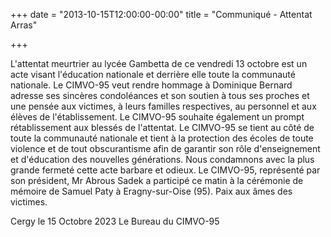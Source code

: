 +++
date = "2013-10-15T12:00:00-00:00"
title = "Communiqué - Attentat Arras"

+++

L'attentat meurtrier au lycée Gambetta de ce vendredi 13 octobre est un
acte visant l'éducation nationale et derrière elle toute la communauté
nationale.
Le CIMVO-95 veut rendre hommage à Dominique Bernard adresse ses
sincères condoléances et son soutien à tous ses proches et une pensée
aux victimes, à leurs familles respectives, au personnel et aux élèves de
l'établissement. Le CIMVO-95 souhaite également un prompt
rétablissement aux blessés de l'attentat.
Le CIMVO-95 se tient au côté de toute la communauté nationale et tient à
la protection des écoles de toute violence et de tout obscurantisme afin
de garantir son rôle d'enseignement et d'éducation des nouvelles
générations.
Nous condamnons avec la plus grande fermeté cette acte barbare et
odieux.
Le CIMVO-95, représenté par son président, Mr Abrous Sadek a participé
ce matin à la cérémonie de mémoire de Samuel Paty à Eragny-sur-Oise
(95).
Paix aux âmes des victimes.

Cergy le 15 Octobre 2023 
Le Bureau du CIMVO-95
